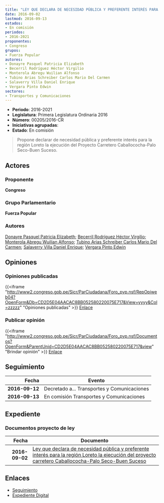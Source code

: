 ```yaml
---
title: "LEY QUE DECLARA DE NECESIDAD PÚBLICA Y PREFERENTE INTERÉS PARA LA REGIÓN LORETO LA EJECUCIÓN DEL PROYECTO CARRETERO CABALLOCOCHA-PALO SECO-BUEN SUCESO"
date: 2016-09-02
lastmod: 2016-09-13
estados:
- En comisión
periodos:
- 2016-2021
proponentes:
- Congreso
grupos:
- Fuerza Popular
autores:
- Donayre Pasquel Patricia Elizabeth
- Becerril Rodríguez Héctor Virgilio
- Monterola Abregu Wuilian Alfonso
- Tubino Arias Schreiber Carlos Mario Del Carmen
- Salaverry Villa Daniel Enrique
- Vergara Pinto Edwin
sectores:
- Transportes y Comunicaciones
---
```

- **Periodo**: 2016-2021
- **Legislatura**: Primera Legislatura Ordinaria 2016
- **Número**: 00205/2016-CR
- **Iniciativas agrupadas**: 
- **Estado**: En comisión

> Propone declarar de necesidad pública y preferente interés para la región Loreto la ejecución del Proyecto Carretero Caballococha-Palo Seco-Buen Suceso.


## Actores

### Proponente

**Congreso**

### Grupo Parlamentario

**Fuerza Popular**

### Autores

[Donayre Pasquel Patricia Elizabeth](mailto:mailto:pdonayre@congreso.gob.pe); [Becerril Rodríguez Héctor Virgilio](mailto:mailto:hbecerril@congreso.gob.pe); [Monterola Abregu Wuilian Alfonso](mailto:mailto:wmonterola@congreso.gob.pe); [Tubino Arias Schreiber Carlos Mario Del Carmen](mailto:mailto:ctubino@congreso.gob.pe); [Salaverry Villa Daniel Enrique](mailto:mailto:dsalaverry@congreso.gob.pe); [Vergara Pinto Edwin](mailto:mailto:evergara@congreso.gob.pe)

## Opiniones

### Opiniones publicadas

{{<iframe "http://www2.congreso.gob.pe/Sicr/ParCiudadana/Foro_pvp.nsf/RepOpiweb04?OpenForm&Db=CD2D5E04AACAC8BB052580220075E717&View=yyyy&Col=zzzzz" "Opiniones publicadas" >}}
[Enlace](http://www2.congreso.gob.pe/Sicr/ParCiudadana/Foro_pvp.nsf/RepOpiweb04?OpenForm&Db=CD2D5E04AACAC8BB052580220075E717&View=yyyy&Col=zzzzz)

### Publicar opinión

{{<iframe "http://www2.congreso.gob.pe/Sicr/ParCiudadana/Foro_pvp.nsf/Documentos?OpenForm&ParentUnid=CD2D5E04AACAC8BB052580220075E717&view" "Brindar opinión" >}}
[Enlace](http://www2.congreso.gob.pe/Sicr/ParCiudadana/Foro_pvp.nsf/Documentos?OpenForm&ParentUnid=CD2D5E04AACAC8BB052580220075E717&view)


## Seguimiento

| Fecha | Evento |
|------:|--------|
| **2016-09-12** | Decretado a... Transportes y Comunicaciones |
| **2016-09-13** | En comisión Transportes y Comunicaciones |

## Expediente

### Documentos proyecto de ley

| Fecha | Documento |
|------:|-----------|
| **2016-09-02** | [Ley que declara de necesidad pública y preferente interés para la región Loreto la ejecución del proyecto carretero Caballococha-Palo Seco-Buen Suceso](http://www.leyes.congreso.gob.pe/Documentos/2016_2021/Proyectos_de_Ley_y_de_Resoluciones_Legislativas/PL0020520160902..pdf) |

## Enlaces

- [Seguimiento](http://www2.congreso.gob.pe/Sicr/TraDocEstProc/CLProLey2016.nsf/f7fff46988ca05b1052578e100829cc7/670dd6b9a6d5150c05258022007b954a?OpenDocument)
- [Expediente Digital](http://www2.congreso.gob.pe/Sicr/TraDocEstProc/CLProLey2016.nsf/f7fff46988ca05b1052578e100829cc7/670dd6b9a6d5150c05258022007b954a?OpenDocument&Click=05257FB7005EB655.eb71d0cf91d8294e05256cdf006b5706/$Body/0.1C6C)

